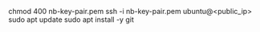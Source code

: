 chmod 400 nb-key-pair.pem
ssh -i nb-key-pair.pem ubuntu@<public_ip>
sudo apt update 
sudo apt install -y git